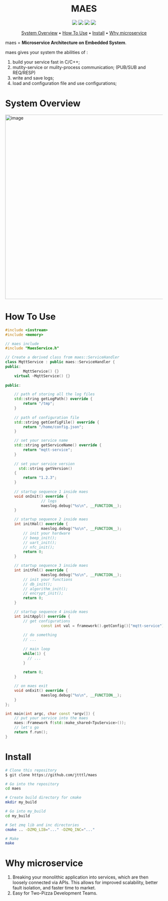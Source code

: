 <h1 align="center">
  <font>MAES</font>
</h1>
<p align="center">
  <img src="https://img.shields.io/badge/based on-c++-green">   
  <img src=" https://img.shields.io/badge/based on-zmq-green">
  <img src=" https://img.shields.io/badge/based on-zlog-green">
  <img src=" https://img.shields.io/badge/based on-jsoncpp-green">
</p>
<p align="center">
  <a href="#System Overview">System Overview</a> •
  <a href="#How To Use">How To Use</a> •
  <a href="#Install">Install</a>  •
  <a href="#Why microservice">Why microservice</a>
</p>


maes = **Microservice Architecture on Embedded System**.

maes gives your system the abilities of :

1. build your service fast in C/C++;
2. mutity-service or mulity-process communication; (PUB/SUB and REQ/RESP)
3. write and save logs;
4. load and configuration file and use configurations;



# System Overview
<img width="590" alt="image" src="https://github.com/jtttl/maes/assets/8311087/d562ad71-d0a9-4b2f-8f69-7215b66aedf9">



# How To Use

```cpp
#include <iostream>
#include <memory>

// maes include
#include "MaesService.h" 

// Create a derived class from maes::ServiceHandler
class MqttService : public maes::ServiceHandler {
public:
		MqttService() {}
  	virtual ~MqttService() {}
  
public:

  	// path of storing all the log files 
    std::string getLogPath() override {
        return "/tmp";
    }
  
  	// path of configuration file
    std::string getConfigFile() override {
        return "/home/config.json";
    }

  	// set your service name
    std::string getServiceName() override {
        return "mqtt-service";
    }
  
  	// set your service version
	  std::string getVersion()
    {
      	return "1.2.3";
    }
  
  	// startup sequence 1 inside maes
    void onInit() override {
				// logs
				maeslog.debug("%s\n", __FUNCTION__); 
    }

  	// startup sequence 2 inside maes
    int initHal() override {
				maeslog.debug("%s\n", __FUNCTION__); 
      	// init your hardware
      	// beep_init();
        // uart_init();
        // nfc_init();
        return 0;
    }

  	// startup sequence 3 inside maes
    int initFml() override {
				maeslog.debug("%s\n", __FUNCTION__); 
        // init your functions
      	// db_init();
      	// algorithm_init();
      	// encrypt_init();
        return 0;
    }

  	// startup sequence 4 inside maes
    int initAppl() override {
      	// get configurations
				const int val = framework().getConfig()["mqtt-service"]["val"].asInt();
     		
      	// do something
      	// ...
      	
      	// main loop
      	while(1) {
          // ...
        }
      
        return 0;
    }

  	// on maes exit
    void onExit() override {
				maeslog.debug("%s\n", __FUNCTION__); 
    }
};

int main(int argc, char const *argv[]) {
  	// put your service into the maes
    maes::Framework f(std::make_shared<TpuService>());
  	// let's go
    return f.run();
}
```



# Install

```bash
# Clone this repository
$ git clone https://github.com/jtttl/maes

# Go into the repository
cd maes

# Create build directory for cmake
mkdir my_build

# Go into my_build
cd my_build 

# Set zmq lib and inc directories
cmake .. -DZMQ_LIB="..." -DZMQ_INC="..."

# Make
make
```

# Why microservice

1. Breaking your monolithic application into services, which are then loosely connected via APIs. This allows for improved scalability, better fault isolation, and faster time to market.
2. Easy for Two-Pizza Development Teams.

